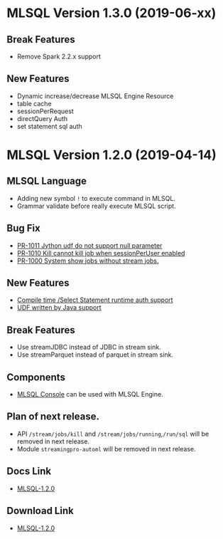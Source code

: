 MLSQL Version 1.3.0 (2019-06-xx)
==========================

Break Features 
--------

- Remove Spark 2.2.x support

New Features
--------

- Dynamic increase/decrease MLSQL Engine Resource
- table cache 
- sessionPerRequest
- directQuery Auth
- set statement sql auth



MLSQL Version 1.2.0 (2019-04-14)
==========================

MLSQL Language
--------

- Adding new symbol `!` to execute command in MLSQL.
- Grammar validate before really execute MLSQL script. 

Bug Fix
---------

- [PR-1011 Jython udf do not support null parameter](https://github.com/allwefantasy/streamingpro/pull/1011)
- [PR-1010 Kill cannot kill job when sessionPerUser enabled](https://github.com/allwefantasy/streamingpro/pull/1010)
- [PR-1000 System show jobs without stream jobs.](https://github.com/allwefantasy/streamingpro/pull/1000)

New Features
----------

- [Compile time /Select Statement runtime auth support](https://github.com/allwefantasy/streamingpro/pull/990)
- [UDF written by Java support](https://github.com/allwefantasy/streamingpro/pull/911)

Break Features 
--------

- Use streamJDBC instead of JDBC in stream sink.
- Use streamParquet instead of parquet in stream sink.

Components
--------

- [MLSQL Console](https://github.com/allwefantasy/mlsql-api-console) can be used with MLSQL Engine.


Plan of next release.
-------

- API `/stream/jobs/kill` and `/stream/jobs/running`,`/run/sql` will be removed in next release.
- Module `streamingpro-automl`  will be removed in next release.

Docs Link
--------

- [MLSQL-1.2.0](http://docs.mlsql.tech/v1.2.0/zh/) 

Download Link
---------

- [MLSQL-1.2.0](http://download.mlsql.tech/1.2.0/)
   





